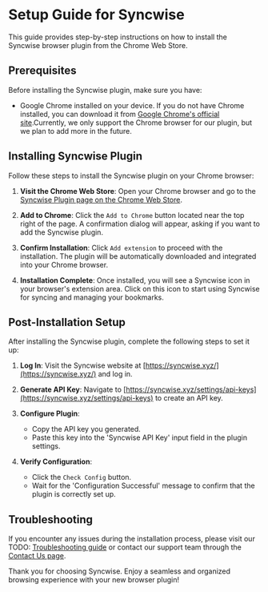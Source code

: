 # Setup Guide for Syncwise

This guide provides step-by-step instructions on how to install the Syncwise browser plugin from the Chrome Web Store.

## Prerequisites

Before installing the Syncwise plugin, make sure you have:

- Google Chrome installed on your device. If you do not have Chrome installed, you can download it from [Google Chrome's official site](https://www.google.com/chrome/).Currently, we only support the Chrome browser for our plugin, but we plan to add more in the future.

## Installing Syncwise Plugin

Follow these steps to install the Syncwise plugin on your Chrome browser:

1. **Visit the Chrome Web Store**:
   Open your Chrome browser and go to the [Syncwise Plugin page on the Chrome Web Store](https://chrome.google.com/webstore/detail/syncwise).

2. **Add to Chrome**:
   Click the `Add to Chrome` button located near the top right of the page. A confirmation dialog will appear, asking if you want to add the Syncwise plugin.

3. **Confirm Installation**:
   Click `Add extension` to proceed with the installation. The plugin will be automatically downloaded and integrated into your Chrome browser.

4. **Installation Complete**:
   Once installed, you will see a Syncwise icon in your browser's extension area. Click on this icon to start using Syncwise for syncing and managing your bookmarks.

## Post-Installation Setup

After installing the Syncwise plugin, complete the following steps to set it up:

1. **Log In**: Visit the Syncwise website at [https://syncwise.xyz/](https://syncwise.xyz/) and log in.

2. **Generate API Key**: Navigate to [https://syncwise.xyz/settings/api-keys](https://syncwise.xyz/settings/api-keys) to create an API key.

3. **Configure Plugin**:
   - Copy the API key you generated.
   - Paste this key into the 'Syncwise API Key' input field in the plugin settings.

4. **Verify Configuration**:
   - Click the `Check Config` button.
   - Wait for the 'Configuration Successful' message to confirm that the plugin is correctly set up.


## Troubleshooting

If you encounter any issues during the installation process, please visit our TODO: [Troubleshooting guide](troubleshooting.md) or contact our support team through the [Contact Us page](contact-us.md).

Thank you for choosing Syncwise. Enjoy a seamless and organized browsing experience with your new browser plugin!
